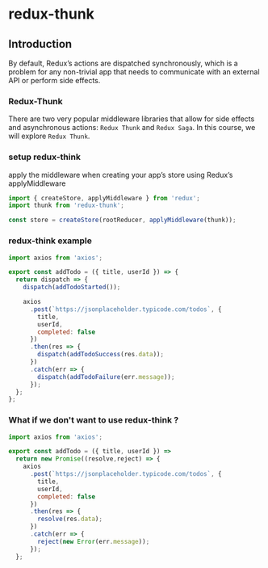 # redux-thunk

## Introduction
By default, Redux’s actions are dispatched synchronously, which is a problem for any non-trivial app that needs to communicate with an external API or perform side effects.


### Redux-Thunk
There are two very popular middleware libraries that allow for side effects and asynchronous actions: `Redux Thunk` and `Redux Saga`. In this course, we will explore `Redux Thunk`.

### setup redux-think
apply the middleware when creating your app’s store using Redux’s applyMiddleware

```javascript
import { createStore, applyMiddleware } from 'redux';
import thunk from 'redux-thunk';

const store = createStore(rootReducer, applyMiddleware(thunk));
```

### redux-think example
```javascript
import axios from 'axios';

export const addTodo = ({ title, userId }) => {
  return dispatch => {
    dispatch(addTodoStarted());

    axios
      .post(`https://jsonplaceholder.typicode.com/todos`, {
        title,
        userId,
        completed: false
      })
      .then(res => {
        dispatch(addTodoSuccess(res.data));
      })
      .catch(err => {
        dispatch(addTodoFailure(err.message));
      });
  };
};
```

### What if we don't want to use redux-think ?
```javascript
import axios from 'axios';

export const addTodo = ({ title, userId }) =>
  return new Promise((resolve,reject) => {
    axios
      .post(`https://jsonplaceholder.typicode.com/todos`, {
        title,
        userId,
        completed: false
      })
      .then(res => {
        resolve(res.data);
      })
      .catch(err => {
        reject(new Error(err.message));
      });
  };
```
